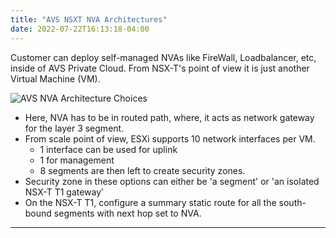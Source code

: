 ```yaml
---
title: "AVS NSXT NVA Architectures"
date: 2022-07-22T16:13:18-04:00
---
```


Customer can deploy self-managed NVAs like FireWall, Loadbalancer, etc, inside of AVS Private Cloud. From NSX-T's point of view it is just another Virtual Machine (VM).

![AVS NVA Architecture Choices](http://drive.google.com/uc?export=view&id=1gfYk5iWTVkJ2oGartkNpmMAY5SUsP2WS)


- Here, NVA has to be in routed path, where, it acts as network gateway for the layer 3 segment.
- From scale point of view, ESXi supports 10 network interfaces per VM. 
	- 1 interface can be used for uplink 
	- 1 for management
	- 8 segments are then left to create security zones.
- Security zone in these options can either be 'a segment' or 'an isolated NSX-T T1 gateway'
- On the NSX-T T1, configure a summary static route for all the south-bound segments with next hop set to NVA.

---


